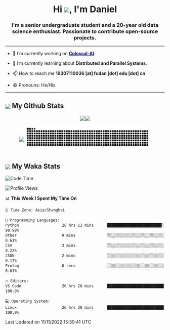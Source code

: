

<h1 align="center">Hi <a href="https://super-dainiu.github.io"><img src="https://media.giphy.com/media/hvRJCLFzcasrR4ia7z/giphy.gif" width="35px"></a>, I'm Daniel</h1>
<h3 align="center">I'm a senior undergraduate student and a 20-year old data science enthusiast. Passionate to contribute open-source projects.</h3>

---

- 🔭 I’m currently working on <strong><a href="https://colossalai.org/" style="color: darkblue">Colossal-AI</a></strong>.

- 🌱 I’m currently learning about **Distributed and Parallel Systems**.

- 📫 How to reach me **19307110036 [at] fudan [dot] edu [dot] cn**

- 😄 Pronouns: He/His.


---

<h2><img src="https://emojis.slackmojis.com/emojis/images/1579216111/7550/pikachu_wave.gif?1579216111" align="center" width="28" /> My Github Stats</h2>

<p align="center"><img align="center" src = "https://github-readme-stats.vercel.app/api?username=super-dainiu&show_icons=true&count_private=true&theme=maroongold&hide=issues&line_height=30" width="400px"><img align="center" src = "https://github-readme-streak-stats.herokuapp.com/?user=super-dainiu&theme=maroongold" width="400px"></p>

<p align="center"><img align="center" width="400px" src="https://github-readme-stats.vercel.app/api/top-langs/?username=super-dainiu&layout=compact&theme=maroongold&hide=html,tex,jupyter%20notebook"><img align="center" width="400px" src="https://github.com/super-dainiu/super-dainiu/blob/output/github-contribution-grid-snake.svg"></p>

<h2><img src="https://emojis.slackmojis.com/emojis/images/1579216111/7550/pikachu_wave.gif?1579216111" align="center" width="28" /> My Waka Stats</h2>

<!--START_SECTION:waka-->
![Code Time](http://img.shields.io/badge/Code%20Time-61%20hrs%2030%20mins-blue)

![Profile Views](http://img.shields.io/badge/Profile%20Views-48-blue)

📊 **This Week I Spent My Time On** 

```text
⌚︎ Time Zone: Asia/Shanghai

💬 Programming Languages: 
Python                   26 hrs 12 mins      ████████████████████████░   98.99% 
Other                    9 mins              ░░░░░░░░░░░░░░░░░░░░░░░░░   0.61% 
CSV                      3 mins              ░░░░░░░░░░░░░░░░░░░░░░░░░   0.22% 
JSON                     2 mins              ░░░░░░░░░░░░░░░░░░░░░░░░░   0.17% 
Prolog                   0 secs              ░░░░░░░░░░░░░░░░░░░░░░░░░   0.01%

🔥 Editors: 
VS Code                  26 hrs 28 mins      █████████████████████████   100.0%

💻 Operating System: 
Linux                    26 hrs 28 mins      █████████████████████████   100.0%

```


 Last Updated on 11/11/2022 15:39:41 UTC
<!--END_SECTION:waka-->
